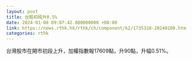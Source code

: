 ```yaml
---
layout: post
title: 台股初段升0.5%
date: 2024-01-08 09:07:42.000000000 +08:00
link: https://news.rthk.hk/rthk/ch/component/k2/1735318-20240108.htm
categories: rthk
---
```


台灣股市在開市初段上升，加權指數報17609點，升90點，升幅0.51%。

